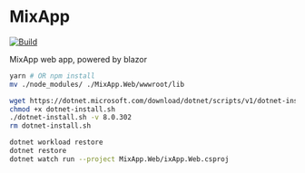 # MixApp

[![Build](https://github.com/ConchbrainClub/MixApp/actions/workflows/main.yml/badge.svg)](https://github.com/ConchbrainClub/MixApp/actions/workflows/main.yml)

MixApp web app, powered by blazor

```bash
yarn # OR npm install
mv ./node_modules/ ./MixApp.Web/wwwroot/lib

wget https://dotnet.microsoft.com/download/dotnet/scripts/v1/dotnet-install.sh
chmod +x dotnet-install.sh
./dotnet-install.sh -v 8.0.302
rm dotnet-install.sh

dotnet workload restore
dotnet restore
dotnet watch run --project MixApp.Web/ixApp.Web.csproj
```
